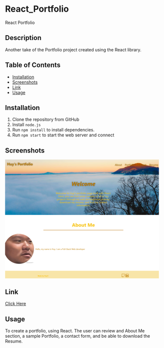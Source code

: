 # React_Portfolio
React Portfolio

## Description 

Another take of the Portfolio project created using the React library.

## Table of Contents
* [Installation](#installation)
* [Screenshots](#screenshots)
* [Link](#link)
* [Usage](#usage)

## Installation 

1. Clone the repository from GitHub
1. Install `node.js`
1. Run `npm install` to install dependencies. 
1. Run `npm start` to start the web server and connect

## Screenshots 

![Screenshot](/src/assets/screenshot.PNG)

## Link 
<a href="https://idahuy.github.io/React_Portfolio/">Click Here</a>

## Usage 

To create a portfolio, using React. The user can review and About Me section, a sample Portfolio, a contact form, and be able to download the Resume.